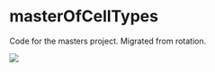 masterOfCellTypes
=================

Code for the masters project. Migrated from rotation.

![](images/pipeline.jpg)
